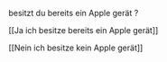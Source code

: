 besitzt du bereits ein Apple gerät ? 

[[Ja ich besitze bereits ein Apple gerät]] 

[[Nein ich besitze kein Apple gerät]]